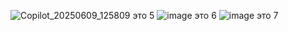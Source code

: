 ![Copilot_20250609_125809](https://github.com/user-attachments/assets/2dead4ec-e7d1-4b9f-adaa-114dd36bc092) это 5
![image](https://github.com/user-attachments/assets/bf77a58f-5792-4e39-b668-077684ff85c3) это 6
 ![image](https://github.com/user-attachments/assets/d4f017c9-26a5-41bd-acaa-adbb5714ab4e) это 7
